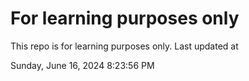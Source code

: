 # For learning purposes only
This repo is for learning purposes only.
Last updated at

Sunday, June 16, 2024 8:23:56 PM

